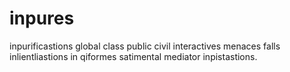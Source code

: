 # inpures
inpurificastions global class public civil interactives menaces falls inlientliastions in qiformes satimental mediator inpistastions. 
